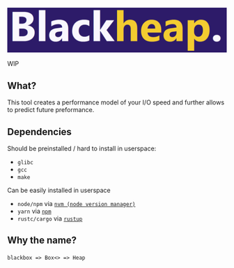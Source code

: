 ![Blackheap Logo](./icon.png)

WIP

## What?

This tool creates a performance model of your I/O speed and further allows to predict future preformance.

## Dependencies
Should be preinstalled / hard to install in userspace:
- `glibc`
- `gcc`
- `make`

Can be easily installed in userspace
- `node/npm` via [`nvm (node version manager)`](https://github.com/nvm-sh/nvm)
- `yarn` via [`npm`](https://classic.yarnpkg.com/lang/en/docs/install/)
- `rustc/cargo` via [`rustup`](https://rustup.rs/)

## Why the name?
`blackbox => Box<> => Heap`

